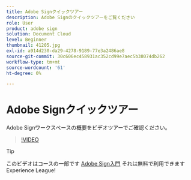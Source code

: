 ```yaml
---
title: Adobe Signクイックツアー
description: Adobe Signのクイックツアーをご覧ください
role: User
product: adobe sign
solution: Document Cloud
level: Beginner
thumbnail: 41205.jpg
exl-id: a914d230-da29-4278-9189-77e3a2486ae8
source-git-commit: 30c606ec458931ac352cd99e7aec5b38074db262
workflow-type: tm+mt
source-wordcount: '61'
ht-degree: 0%

---
```


# Adobe Signクイックツアー

Adobe Signワークスペースの概要をビデオツアーでご確認ください。

>[!VIDEO](https://video.tv.adobe.com/v/41205?hidetitle=true)

>[!TIP]
>
>このビデオはコースの一部です [Adobe Sign入門](https://experienceleague.adobe.com/?recommended=Sign-U-1-2020.1) それは無料で利用できますExperience League!

